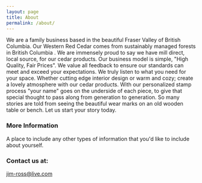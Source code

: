 ```yaml
---
layout: page
title: About
permalink: /about/
---
```


We are a family business based in the beautiful Fraser Valley of British Columbia. Our Western Red Cedar comes from sustainably managed forests in British Columbia . We are immensely proud to say we have mill direct, local source, for our cedar products. Our business model is simple, "High Quality, Fair Prices". We value all feedback to ensure our standards can meet and exceed your expectations. We truly listen to what you need for your space. Whether cutting edge interior design or warm and cozy; create a lovely atmosphere with our cedar products.  With our personalized stamp process "your name" goes on the underside of each piece, to give that special thought to pass along from generation to generation. So many stories are told from seeing the beautiful wear marks on an old wooden table or bench. Let us start your story today.

### More Information

A place to include any other types of information that you'd like to include about yourself.

### Contact us at: 

[jim-ross@live.com](mailto:jim-ross@live.com)